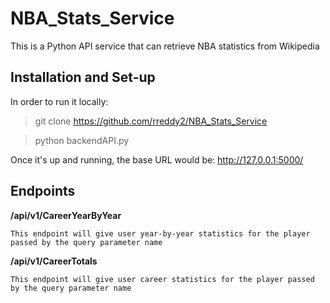 # NBA_Stats_Service
This is a Python API service that can retrieve NBA statistics from Wikipedia


## Installation and Set-up

In order to run it locally:

> git clone https://github.com/rreddy2/NBA_Stats_Service

> python backendAPI.py

Once it's up and running, the base URL would be: http://127.0.0.1:5000/

## Endpoints

**/api/v1/CareerYearByYear**

	This endpoint will give user year-by-year statistics for the player passed by the query parameter name

**/api/v1/CareerTotals**

	This endpoint will give user career statistics for the player passed by the query parameter name

